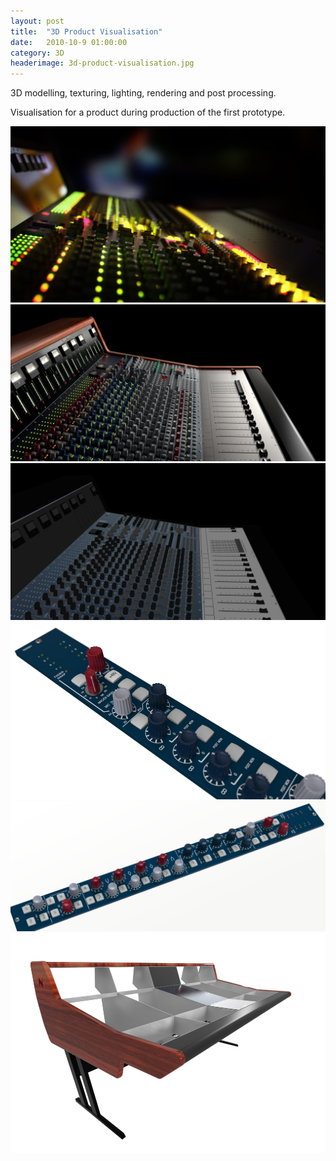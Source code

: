 ```yaml
---
layout: post
title:  "3D Product Visualisation"
date:   2010-10-9 01:00:00
category: 3D
headerimage: 3d-product-visualisation.jpg
---
```


3D modelling, texturing, lighting, rendering and post processing.

Visualisation for a product during production of the first prototype.

<img src="/assets/3d-product-visualisation.jpg" />

<img src="/assets/3d-product-visualisation2.jpg" />

<img src="/assets/3d-product-visualisation3.jpg" />

<img src="/assets/3d-product-visualisation4.jpg" />

<img src="/assets/3d-product-visualisation5.png" />

<img src="/assets/3d-product-visualisation6.jpg" />